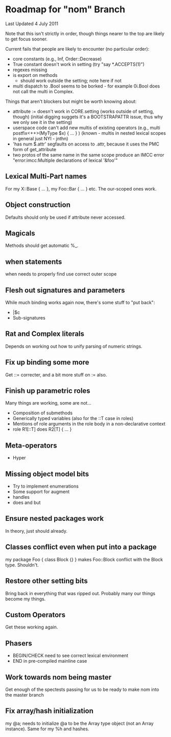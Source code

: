 # Roadmap for "nom" Branch

Last Updated 4 July 2011

Note that this isn't strictly in order, though things nearer to the top
are likely to get focus sooner.

Current fails that people are likely to encounter (no particular order):
* core constants (e.g., Inf, Order::Decrease)
* True constant doesn't work in setting (try "say *.ACCEPTS(1)")
* regexes missing
* is export on methods
    - should work outside the setting; note here if not
* multi dispatch to .Bool seems to be borked - for example 0i.Bool does not
  call the multi in Complex.

Things that aren't blockers but might be worth knowing about:
* attribute := doesn't work in CORE.setting (works outside of setting, though)
  (initial digging suggets it's a BOOTSTRAPATTR issue, thus why we only see it
  in the setting)
* userspace code can't add new multis of existing operators 
  (e.g., multi postfix<++>(MyType $x) { ... } )
  (known - multis in nested lexical scopes in general just NYI - jnthn)
* 'has num $.attr' segfaults on access to .attr, because it uses the PMC form
  of get_attribute
* two protos of the same name in the same scope produce an IMCC error
  "error:imcc:Multiple declarations of lexical '&foo'"

## Lexical Multi-Part names
For my X::Base { ... }, my Foo::Bar { ... } etc. The our-scoped ones work.

## Object construction
Defaults should only be used if attribute never accessed.

## Magicals
Methods should get automatic %_.

## when statements
when needs to properly find use correct outer scope

## Flesh out signatures and parameters
While much binding works again now, there's some stuff to "put back":
* |$c
* Sub-signatures

## Rat and Complex literals
Depends on working out how to unify parsing of numeric strings.

## Fix up binding some more
Get ::= correcter, and a bit more stuff on := also.

## Finish up parametric roles
Many things are working, some are not...
* Composition of submethods
* Generically typed variables (also for the ::T case in roles)
* Mentions of role arguments in the role body in a non-declarative context
* role R1[::T] does R2[T] { ... }

## Meta-operators
* Hyper

## Missing object model bits
* Try to implement enumerations
* Some support for augment
* handles
* does and but

## Ensure nested packages work
In theory, just should already.

## Classes conflict even when put into a package
my package Foo { class Block {} } makes Foo::Block conflict with the
Block type. Shouldn't.

## Restore other setting bits
Bring back in everything that was ripped out. Probably many our things
become my things.

## Custom Operators
Get these working again.

## Phasers
* BEGIN/CHECK need to see correct lexical environment
* END in pre-compiled mainline case

## Work towards nom being master
Get enough of the spectests passing for us to be ready to make nom into
the master branch

## Fix array/hash initialization
my @a;  needs to initialize @a to be the Array type object (not an Array instance).
Same for my %h and hashes.
